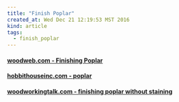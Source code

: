 ```yaml
---
title: "Finish Poplar"
created_at: Wed Dec 21 12:19:53 MST 2016
kind: article
tags:
  - finish_poplar
---
```


<h4>
  <a href="http://www.woodweb.com/knowledge_base/Finishing_Poplar.html" target="_blank">woodweb.com - Finishing Poplar</a>
</h4>

<h4>
  <a href="http://www.hobbithouseinc.com/personal/woodpics/poplar.htm" target="_blank">hobbithouseinc.com - poplar</a>
</h4>

<h4>
  <a href="http://www.woodworkingtalk.com/f8/finishing-poplar-without-staining-40851/" target="_blank">woodworkingtalk.com - finishing poplar without staining</a>
</h4>

<!--
html boilerplate
<a href="" target="_blank"></a>
<a name=""></a>
<img src="" width="400px">
<ul>
  <li></li>
</ul>
<pre>
</pre>
<pre><code>
</code></pre>
<math xmlns='http://www.w3.org/1998/Math/MathML' display='block'>
</math>
-->
